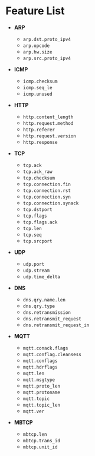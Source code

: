 # Feature List

- **ARP**
  - `arp.dst.proto_ipv4`
  - `arp.opcode`
  - `arp.hw.size`
  - `arp.src.proto_ipv4`

- **ICMP**
  - `icmp.checksum`
  - `icmp.seq_le`
  - `icmp.unused`

- **HTTP**
  - `http.content_length`
  - `http.request.method`
  - `http.referer`
  - `http.request.version`
  - `http.response`

- **TCP**
  - `tcp.ack`
  - `tcp.ack_raw`
  - `tcp.checksum`
  - `tcp.connection.fin`
  - `tcp.connection.rst`
  - `tcp.connection.syn`
  - `tcp.connection.synack`
  - `tcp.dstport`
  - `tcp.flags`
  - `tcp.flags.ack`
  - `tcp.len`
  - `tcp.seq`
  - `tcp.srcport`

- **UDP**
  - `udp.port`
  - `udp.stream`
  - `udp.time_delta`

- **DNS**
  - `dns.qry.name.len`
  - `dns.qry.type`
  - `dns.retransmission`
  - `dns.retransmit_request`
  - `dns.retransmit_request_in`

- **MQTT**
  - `mqtt.conack.flags`
  - `mqtt.conflag.cleansess`
  - `mqtt.conflags`
  - `mqtt.hdrflags`
  - `mqtt.len`
  - `mqtt.msgtype`
  - `mqtt.proto_len`
  - `mqtt.protoname`
  - `mqtt.topic`
  - `mqtt.topic_len`
  - `mqtt.ver`

- **MBTCP**
  - `mbtcp.len`
  - `mbtcp.trans_id`
  - `mbtcp.unit_id`
